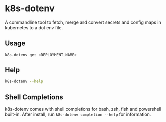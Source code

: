 # k8s-dotenv

A commandline tool to fetch, merge and convert secrets and config maps in kubernetes to a dot env file.

## Usage

```bash
k8s-dotenv get <DEPLOYMENT_NAME>
```

## Help
```bash
k8s-dotenv --help
```

## Shell Completions

k8s-dotenv comes with shell completions for bash, zsh, fish and powershell built-in.  After install, run `k8s-dotenv completion --help` for information.
